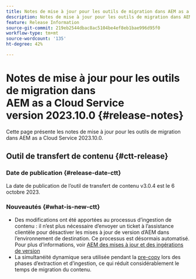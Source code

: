 ```yaml
---
title: Notes de mise à jour pour les outils de migration dans AEM as a Cloud Service version 2023.10.0
description: Notes de mise à jour pour les outils de migration dans AEM as a Cloud Service version 2022.10.0
feature: Release Information
source-git-commit: 219eb2544dbac8ac5104be4ef8eb1bae996d95f0
workflow-type: tm+mt
source-wordcount: '135'
ht-degree: 42%

---
```


# Notes de mise à jour pour les outils de migration dans AEM as a Cloud Service version 2023.10.0 {#release-notes}

Cette page présente les notes de mise à jour pour les outils de migration dans AEM as a Cloud Service 2023.10.0.

## Outil de transfert de contenu {#ctt-release}

### Date de publication {#release-date-ctt}

La date de publication de l’outil de transfert de contenu v3.0.4 est le 6 octobre 2023.

### Nouveautés {#what-is-new-ctt}

* Des modifications ont été apportées au processus d’ingestion de contenu : il n’est plus nécessaire d’envoyer un ticket à l’assistance clientèle pour désactiver les mises à jour de version d’AEM dans l’environnement de destination. Ce processus est désormais automatisé. Pour plus d’informations, voir [AEM des mises à jour et des ingérations de version](/help/journey-migration/content-transfer-tool/using-content-transfer-tool/ingesting-content.md#aem-version-updates-and-ingestions)
* La simultanéité dynamique sera utilisée pendant la [pre-copy](/help/journey-migration/content-transfer-tool/using-content-transfer-tool/handling-large-content-repositories.md) lors des phases d’extraction et d’ingestion, ce qui réduit considérablement le temps de migration du contenu.
